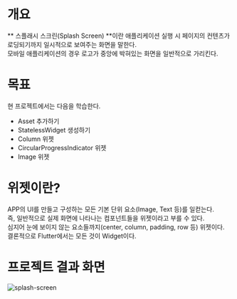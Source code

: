 # 개요
** 스플래시 스크린(Splash Screen) **이란 애플리케이션 실행 시 페이지의 컨텐츠가 로딩되기까지 일시적으로 보여주는 화면을 말한다.      
모바일 애플리케이션의 경우 로고가 중앙에 박혀있는 화면을 일반적으로 가리킨다.

# 목표
현 프로젝트에서는 다음을 학습한다.

- Asset 추가하기
- StatelessWidget 생성하기
- Column 위젯
- CircularProgressIndicator 위젯
- Image 위젯

# 위젯이란?
APP의 UI를 만들고 구성하는 모든 기본 단위 요소(Image, Text 등)를 일컫는다.   
즉, 일반적으로 실제 화면에 나타나는 컴포넌트들을 위젯이라고 부를 수 있다.   
심지어 눈에 보이지 않는 요소들까지(center, column, padding, row 등) 위젯이다.   
결론적으로 Flutter에서는 모든 것이 Widget이다.

# 프로젝트 결과 화면
![splash-screen](https://github.com/kyomin/flutter-splash-screen/assets/46395776/40b2cfe1-ec86-4526-8ca3-75d5e5c07761)